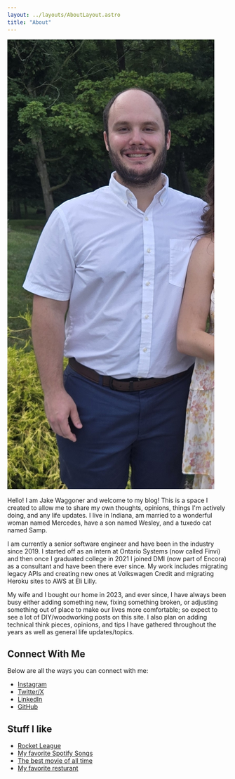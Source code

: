 ```yaml
---
layout: ../layouts/AboutLayout.astro
title: "About"
---
```


![Myself](public/assets/myself.jpg)

Hello! I am Jake Waggoner and welcome to my blog! This is a space I created to allow me to share my own thoughts, opinions, things I'm actively doing, and any life updates. I live in Indiana, am married to a wonderful woman named Mercedes, have a son named Wesley, and a tuxedo cat named Samp.

I am currently a senior software engineer and have been in the industry since 2019. I started off as an intern at Ontario Systems (now called Finvi) and then once I graduated college in 2021 I joined DMI (now part of Encora) as a consultant and have been there ever since. My work includes migrating legacy APIs and creating new ones at Volkswagen Credit and migrating Heroku sites to AWS at Eli Lilly.

My wife and I bought our home in 2023, and ever since, I have always been busy either adding something new, fixing something broken, or adjusting something out of place to make our lives more comfortable; so expect to see a lot of DIY/woodworking posts on this site. I also plan on adding technical think pieces, opinions, and tips I have gathered throughout the years as well as general life updates/topics.

## Connect With Me

Below are all the ways you can connect with me:

- [Instagram](https://www.instagram.com/iamjakewaggoner/)
- [Twitter/X](https://www.x.com/jake_waggoner/)
- [LinkedIn](https://www.linkedin.com/in/waggonerjake)
- [GitHub](https://github.com/waggonerjake)

## Stuff I like

- [Rocket League](https://rocketleague.tracker.network/rocket-league/profile/steam/76561198407262352/overview)
- [My favorite Spotify Songs](https://open.spotify.com/playlist/2A9XONsXFZF8FbeovAU8i0?si=75860ba49d334582)
- [The best movie of all time](https://en.wikipedia.org/wiki/Talladega_Nights:_The_Ballad_of_Ricky_Bobby)
- [My favorite resturant](https://www.olivegarden.com/home)
